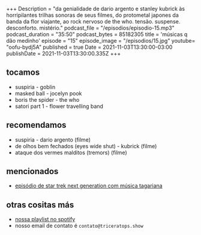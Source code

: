 +++
Description = "da genialidade de dario argento e stanley kubrick às horripilantes trilhas sonoras de seus filmes, do protometal japones da banda da flor viajante, ao rock nervoso de the who. tensão. suspense. desconforto. mistério."
podcast_file = "/episodios/episodio-15.mp3"
podcast_duration = "35:50"
podcast_bytes = 85182305
title = 'músicas q dão medinho'
episode = "15"
episode_image = "/episodios/15.jpg"
youtube= "oofu-bydj5A"
published = true
Date = 2021-11-03T13:30:00-03:00
publishDate = 2021-11-03T13:30:00.335Z
+++

## tocamos
* suspiria - goblin
* masked ball - jocelyn pook
* boris the spider - the who
* satori part 1 - flower travelling band

## recomendamos
* suspiria - dario argento (filme)
* de olhos bem fechados (eyes wide shut) - kubrick (filme)
* ataque dos vermes malditos (tremors) (filme)

## mencionados
* [episódio de star trek next generation com música tagariana](https://www.youtube.com/watch?v=QN0Jaybe-aA)


## otras cositas más
* [nossa playlist no spotify](https://open.spotify.com/playlist/0UiztKuga6LmTAxWTsUQdw?si=fb96026bc1994d90)
* nosso email de contato é `contato@triceratops.show`
